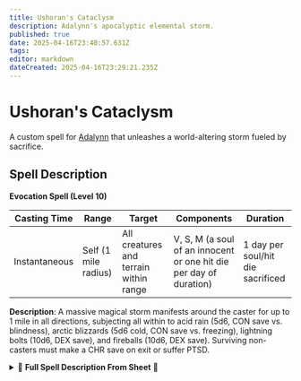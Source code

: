 ```yaml
---
title: Ushoran's Cataclysm
description: Adalynn's apocalyptic elemental storm.
published: true
date: 2025-04-16T23:40:57.631Z
tags: 
editor: markdown
dateCreated: 2025-04-16T23:29:21.235Z
---
```


# Ushoran's Cataclysm

A custom spell for [Adalynn](/characters/adalynn) that unleashes a world-altering storm fueled by sacrifice.

## Spell Description

**Evocation Spell (Level 10)**

| **Casting Time** | **Range** | **Target** | **Components** | **Duration** |
| --- | --- | --- | --- | --- |
| Instantaneous | Self (1 mile radius) | All creatures and terrain within range | V, S, M (a soul of an innocent or one hit die per day of duration) | 1 day per soul/hit die sacrificed |

**Description**: A massive magical storm manifests around the caster for up to 1 mile in all directions, subjecting all within to acid rain (5d6, CON save vs. blindness), arctic blizzards (5d6 cold, CON save vs. freezing), lightning bolts (10d6, DEX save), and fireballs (10d6, DEX save). Surviving non-casters must make a CHR save on exit or suffer PTSD.


<details>
  <summary>
    📖 <strong>Full Spell Description From Sheet</strong> 📖 
  </summary>
Ushoran's Cataclysm
  
level 10 Evocation
  
range: self (1 mile radius)
  
casting time: Instant
  
Duration: 1 day per soul/hit die sacrificed
  
Materials: V, S, M (a soul of an innocent or you hit die) which the spell consumes
  
Per day you wish to have the cataclysm last you must sacrifice an innocent soul or one of your hit die (non-permanent sacrifice for hit die). Also you must sacrifice all the souls/hit die at the same time when casting this spell. Then with the sacrifice made you then conjure the intense magical power and warp reality too make Ushoran's cataclysm take shape around you. For a mile in every direction emminating from where the spell was cast a hell storm of raining acid, lightning bolts, fire balls, and a Blizzard's artic chill. Every creature within the cataclysm is subjected to this hellstorm and must make a cavalcade of saving throws. First any creature caught in the storm will take 5d6 Acid damage and must pass a CON saving throw or be blinded by the acid raining from the sky. Then the creature will take 5d6 Cold damage and must pass another CON saving throw or be slowly frozen by the blizzard, halfing their movement speed and if the creature fails the saving throw 10 times in a row without being warmed up by any means they will freeze solid. Then as the creature moves through the storm they must pass two dexterity saving throws at the start of each one of their turns in combat or quadrice for every minute they are in the storm, the dexterity saving throws being for trying to dodge the lightnings bolts and fireballs (in that order aka lightning before fire, 1st dex save lightning 2nd dex save fireballs) the damage for the lightning bolts and fireballs will be 10d6 for both effects. Finally any creature that exits the storm that did not cast the spell that brought it to the casting location will upon exiting/surviving the storm make a CHR saving throw or suffer from PTSD.
</details>
